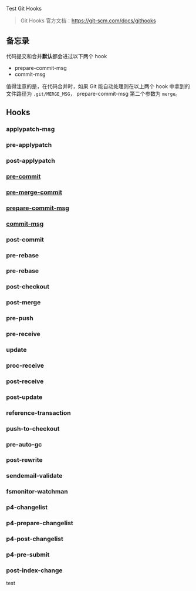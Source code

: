 Test Git Hooks

> Git Hooks 官方文档：https://git-scm.com/docs/githooks

## 备忘录

代码提交和合并**默认**都会进过以下两个 hook

- prepare-commit-msg
- commit-msg

值得注意的是，在代码合并时，如果 Git 能自动处理则在以上两个 hook 中拿到的文件路径为 `.git/MERGE_MSG`，
prepare-commit-msg 第二个参数为 `merge`。

## Hooks

### applypatch-msg

### pre-applypatch

### post-applypatch

### [pre-commit](https://git-scm.com/docs/githooks#_pre_commit)

### [pre-merge-commit](https://git-scm.com/docs/githooks#_pre_merge_commit)

### [prepare-commit-msg](https://git-scm.com/docs/githooks#_prepare_commit_msg)

### [commit-msg](https://git-scm.com/docs/githooks#_commit_msg)

### post-commit

### pre-rebase

### pre-rebase

### post-checkout

### post-merge

### pre-push

### pre-receive

### update

### proc-receive

### post-receive

### post-update

### reference-transaction

### push-to-checkout

### pre-auto-gc

### post-rewrite

### sendemail-validate

### fsmonitor-watchman

### p4-changelist

### p4-prepare-changelist

### p4-post-changelist

### p4-pre-submit

### post-index-change

test
